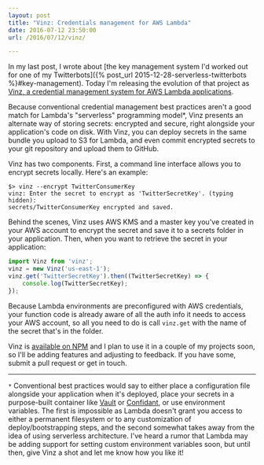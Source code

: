 ```yaml
---
layout: post
title: "Vinz: Credentials management for AWS Lambda"
date: 2016-07-12 23:50:00
url: /2016/07/12/vinz/

---
```


In my last post, I wrote about [the key management system I'd worked out for one of my Twitterbots]({% post_url 2015-12-28-serverless-twitterbots %}#key-management). Today I'm releasing the evolution of that project as [Vinz, a credential management system for AWS Lambda applications](https://github.com/bjacobel/vinz).

Because conventional credential management best practices aren't a good match for Lambda's "serverless" programming model*, Vinz presents an alternate way of storing secrets: encrypted and secure, right alongside your application's code on disk. With Vinz, you can deploy secrets in the same bundle you upload to S3 for Lambda, and even commit encrypted secrets to your git repository and upload them to GitHub.

Vinz has two components. First, a command line interface allows you to encrypt secrets locally. Here's an example:

```text
$> vinz --encrypt TwitterConsumerKey
vinz: Enter the secret to encrypt as 'TwitterSecretKey'. (typing hidden):
secrets/TwitterConsumerKey encrypted and saved.
```

Behind the scenes, Vinz uses AWS KMS and a master key you've created in your AWS account to encrypt the secret and save it to a secrets folder in your application. Then, when you want to retrieve the secret in your application:

```javascript
import Vinz from 'vinz';
vinz = new Vinz('us-east-1');
vinz.get('TwitterSecretKey').then((TwitterSecretKey) => {
    console.log(TwitterSecretKey);
});
```

Because Lambda environments are preconfigured with AWS credentials, your function code is already aware of all the auth info it needs to access your AWS account, so all you need to do is call `vinz.get` with the name of the secret that's in the folder.

Vinz is [available on NPM](https://www.npmjs.com/package/vinz) and I plan to use it in a couple of my projects soon, so I'll be adding features and adjusting to feedback. If you have some, submit a pull request or get in touch.

---

`*` Conventional best practices would say to either place a configuration file alongside your application when it's deployed, place your secrets in a purpose-built container like [Vault](https://www.vaultproject.io/) or [Confidant](https://lyft.github.io/confidant/), or use environment variables. The first is impossible as Lambda doesn't grant you access to either a permanent filesystem or to any customization of deploy/bootstrapping steps, and the second somewhat takes away from the idea of using serverless architecture. I've heard a rumor that Lambda may be adding support for setting custom environment variables soon, but until then, give Vinz a shot and let me know how you like it!

